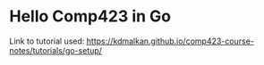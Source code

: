 ﻿# Hello Comp423 in Go

Link to tutorial used: https://kdmalkan.github.io/comp423-course-notes/tutorials/go-setup/
